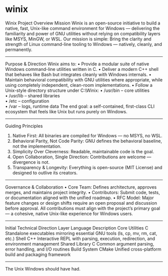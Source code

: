 # winix
Winix Project Overview
Mission
Winix is an open-source initiative to build a native, fast, Unix-like command environment for Windows — delivering the familiarity and power of GNU utilities without relying on compatibility layers like MSYS, MinGW, or WSL.
Our mission is simple:
Bring the clarity and strength of Linux command-line tooling to Windows — natively, cleanly, and permanently.
________________________________________
Purpose & Direction
Winix aims to:
•	Provide a modular suite of native Windows command-line utilities written in C.
•	Deliver a modern C++ shell that behaves like Bash but integrates cleanly with Windows internals.
•	Maintain behavioral compatibility with GNU utilities where appropriate, while using completely independent, clean-room implementations.
•	Follow a Unix-style directory structure under C:\Winix:
•	/usr/bin  – core utilities  
•	/usr/lib  – shared libraries  
•	/etc      – configuration  
•	/var      – logs, runtime data
The end goal: a self-contained, first-class CLI ecosystem that feels like Unix but runs purely on Windows.
________________________________________
Guiding Principles
1.	Native First: All binaries are compiled for Windows — no MSYS, no WSL.
2.	Behavioral Parity, Not Code Parity: GNU defines the behavioral baseline, not the implementation.
3.	Simplicity Over Cleverness: Readable, maintainable code is the goal.
4.	Open Collaboration, Single Direction: Contributions are welcome — divergence is not.
5.	Transparency & Longevity: Everything is open-source (MIT License) and designed to outlive its creators.
________________________________________
Governance & Collaboration
•	Core Team: Defines architecture, approves merges, and maintains project integrity.
•	Contributors: Submit code, tests, or documentation aligned with the unified roadmap.
•	RFC Model: Major feature changes or design shifts require an open proposal and discussion before approval.
All contributions must align with the project’s primary goal — a cohesive, native Unix-like experience for Windows users.
________________________________________
Initial Technical Direction
Layer	Language	Description
Core Utilities	C	Standalone executables mirroring essential GNU tools (ls, cp, mv, rm, cat, etc.)
Shell	C++	Interactive REPL with parsing, execution, redirection, and environment management
Shared Library	C	Common argument parsing, error handling, and I/O routines
Build System	CMake	Unified cross-platform build and packaging framework
________________________________________

The Unix Windows should have had.
